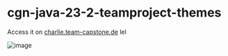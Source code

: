 # cgn-java-23-2-teamproject-themes

Access it on [charlie.team-capstone.de](http://charlie.capstone-project.de/)
lel

![image](https://github.com/neuefische/cgn-java-23-2-teamproject-themes/assets/109807794/36334445-5e08-429e-a1a4-54279488c595)
